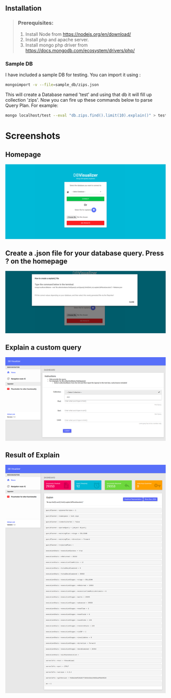 ## Installation
> ### Prerequisites:
> 1. Install Node from https://nodejs.org/en/download/
> 2. Install php and apache server.
> 3. Install mongo php driver from https://docs.mongodb.com/ecosystem/drivers/php/

### Sample DB

I have included a sample DB for testing.
You can import it using :

```bash
mongoimport -v --file=sample_db/zips.json
```
This will create a Database named 'test' and using that db it will fill up collection 'zips'. Now you can fire up these commands below to parse Query Plan. For example:
```bash
mongo localhost/test --eval "db.zips.find().limit(10).explain()" > test.json
```


# Screenshots

## Homepage

![alt text](src/screenshots/home.png "Homepage")

## Create a .json file for your database query. Press ? on the homepage

![alt text](src/screenshots/file.png "File")

## Explain a custom query

![alt text](src/screenshots/text.png "Custom Query")

## Result of Explain

![alt text](src/screenshots/result.png "Detailed Results")
